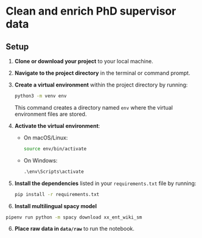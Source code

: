 # Clean and enrich PhD supervisor data

## Setup

1. **Clone or download your project** to your local machine.

2. **Navigate to the project directory** in the terminal or command prompt.

3. **Create a virtual environment** within the project directory by running:
   ```sh
   python3 -m venv env
   ```
   This command creates a directory named `env` where the virtual environment files are stored.

4. **Activate the virtual environment**:
   - On macOS/Linux:
     ```sh
     source env/bin/activate
     ```
   - On Windows:
     ```cmd
     .\env\Scripts\activate
     ```

5. **Install the dependencies** listed in your `requirements.txt` file by running:
   ```sh
   pip install -r requirements.txt
   ```

6. **Install multilingual spacy model**

```sh
pipenv run python -m spacy download xx_ent_wiki_sm
```

6. **Place raw data in `data/raw`** to run the notebook.
